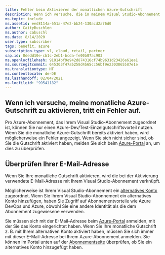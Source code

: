 ```yaml
---
title: Fehler beim Aktivieren der monatlichen Azure-Gutschrift
description: Wenn ich versuche, die in meinem Visual Studio-Abonnement enthaltene monatliche Azure-Gutschrift zu aktivieren, tritt ein Fehler auf.
ms.topic: include
ms.assetid: eed8114a-651a-47e2-bb24-130acd2a76d0
author: CaityBuschlen
ms.author: cabuschl
ms.date: 8/14/2020
user.type: subscriber
tags: benefit, azure
subscription.type: vl, cloud, retail, partner
sap.id: 8dedd10e-cb1c-2eb1-bcda-fe00b07ac903
ms.openlocfilehash: 91014bf9e942d874316cf74b9631d23426a61ea1
ms.sourcegitcommit: 645303f47a5258d4b65cc56bf9e2303865587e1e
ms.translationtype: HT
ms.contentlocale: de-DE
ms.lasthandoff: 02/04/2021
ms.locfileid: "99541182"
---
```

## <a name="im-getting-an-error-while-trying-to-activate-my-azure-monthly-credit"></a>Wenn ich versuche, meine monatliche Azure-Gutschrift zu aktivieren, tritt ein Fehler auf.

Pro Azure-Abonnement, das Ihrem Visual Studio-Abonnement zugeordnet ist, können Sie nur einen Azure-Dev/Test-Einzelgutschriftsvorteil nutzen. Wenn Sie die monatliche Azure-Gutschrift bereits aktiviert haben, wird möglicherweise ein Fehler angezeigt. Wenn Sie sich nicht sicher sind, ob Sie die Gutschrift aktiviert haben, melden Sie sich beim [Azure-Portal](https://portal.azure.com/) an, um dies zu überprüfen. 

## <a name="verify-your-email"></a>Überprüfen Ihrer E-Mail-Adresse 

Wenn Sie Ihre monatliche Gutschrift aktivieren, wird die bei der Aktivierung verwendete E-Mail-Adresse mit Ihrem Visual Studio-Abonnement verknüpft.  

Möglicherweise ist Ihrem Visual Studio-Abonnement ein [alternatives Konto](https://docs.microsoft.com/visualstudio/subscriptions/vs-alternate-identity) zugeordnet. Wenn Sie Ihrem Visual Studio-Abonnement ein alternatives Konto hinzufügen, haben Sie Zugriff auf Abonnementvorteile wie Azure DevOps und Azure, obwohl Sie eine andere Identität als die dem Abonnement zugewiesene verwenden.  

Sie müssen sich mit der E-Mail-Adresse beim [Azure-Portal](https://portal.azure.com/) anmelden, mit der Sie das Konto eingerichtet haben. Wenn Sie Ihre monatliche Gutschrift z. B. mit Ihrem alternativen Konto aktiviert haben, müssen Sie sich immer mit dieser E-Mail-Adresse bei Ihrem Azure-Abonnement anmelden. Sie können im Portal unten auf der [Abonnementseite](https://my.visualstudio.com/subscriptions) überprüfen, ob Sie ein alternatives Konto hinzugefügt haben.